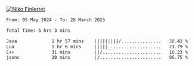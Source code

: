 
[![Niko Finlertet](https://readme-typing-svg.demolab.com/?lines=Niko+Finlertet&color=de4c8a)]()



<!-- WakaTime -->
<!--START_SECTION:waka-->

```txt
From: 05 May 2024 - To: 28 March 2025

Total Time: 5 hrs 3 mins

Java             1 hr 57 mins    |||||||||/...............   38.43 %
Lua              1 hr 6 mins     |||||_...................   21.79 %
C++              31 mins         ||/......................   10.23 %
jsonc            20 mins         |/.......................   06.75 %
```

<!--END_SECTION:waka-->



